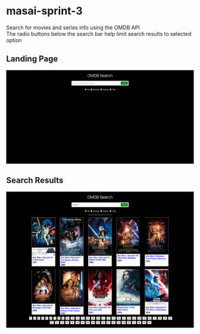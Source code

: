 # masai-sprint-3
Search for movies and series info using the OMDB API  
The radio buttons below the search bar help limit search results to selected option
## Landing Page 
![](screenshots/landing_page.png)
## Search Results
![](screenshots/search_results.png)
